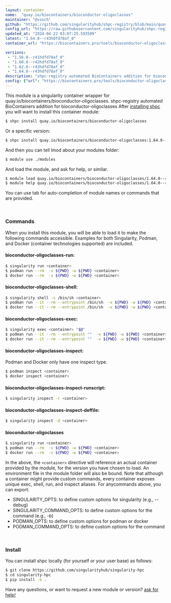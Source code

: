 ```yaml
---
layout: container
name:  "quay.io/biocontainers/bioconductor-oligoclasses"
maintainer: "@vsoch"
github: "https://github.com/singularityhub/shpc-registry/blob/main/quay.io/biocontainers/bioconductor-oligoclasses/container.yaml"
config_url: "https://raw.githubusercontent.com/singularityhub/shpc-registry/main/quay.io/biocontainers/bioconductor-oligoclasses/container.yaml"
updated_at: "2024-04-22 03:07:25.593509"
latest: "1.64.0--r43hdfd78af_0"
container_url: "https://biocontainers.pro/tools/bioconductor-oligoclasses"

versions:
 - "1.56.0--r41hdfd78af_0"
 - "1.60.0--r42hdfd78af_0"
 - "1.62.0--r43hdfd78af_0"
 - "1.64.0--r43hdfd78af_0"
description: "shpc-registry automated BioContainers addition for bioconductor-oligoclasses"
config: {"url": "https://biocontainers.pro/tools/bioconductor-oligoclasses", "maintainer": "@vsoch", "description": "shpc-registry automated BioContainers addition for bioconductor-oligoclasses", "latest": {"1.64.0--r43hdfd78af_0": "sha256:76c3512ecfb2f1e2f1b1b5269dd4d9e248db5e421a45275ecd47f6562e38f3ec"}, "tags": {"1.56.0--r41hdfd78af_0": "sha256:4234faac6dde4903be27ee1bb645853a12bb8a9bcbb22c54c077c1eaa3c98c5a", "1.60.0--r42hdfd78af_0": "sha256:d5800b1124e9983639f41880a8108353229cdd1a7c1051e0db0cde098bc4fd2b", "1.62.0--r43hdfd78af_0": "sha256:cc02e3bc0d788bf007eb13bbd59b0b5117fc60899615ed1cfcca5ba3d578c0b5", "1.64.0--r43hdfd78af_0": "sha256:76c3512ecfb2f1e2f1b1b5269dd4d9e248db5e421a45275ecd47f6562e38f3ec"}, "docker": "quay.io/biocontainers/bioconductor-oligoclasses"}
---
```


This module is a singularity container wrapper for quay.io/biocontainers/bioconductor-oligoclasses.
shpc-registry automated BioContainers addition for bioconductor-oligoclasses
After [installing shpc](#install) you will want to install this container module:


```bash
$ shpc install quay.io/biocontainers/bioconductor-oligoclasses
```

Or a specific version:

```bash
$ shpc install quay.io/biocontainers/bioconductor-oligoclasses:1.64.0--r43hdfd78af_0
```

And then you can tell lmod about your modules folder:

```bash
$ module use ./modules
```

And load the module, and ask for help, or similar.

```bash
$ module load quay.io/biocontainers/bioconductor-oligoclasses/1.64.0--r43hdfd78af_0
$ module help quay.io/biocontainers/bioconductor-oligoclasses/1.64.0--r43hdfd78af_0
```

You can use tab for auto-completion of module names or commands that are provided.

<br>

### Commands

When you install this module, you will be able to load it to make the following commands accessible.
Examples for both Singularity, Podman, and Docker (container technologies supported) are included.

#### bioconductor-oligoclasses-run:

```bash
$ singularity run <container>
$ podman run --rm  -v ${PWD} -w ${PWD} <container>
$ docker run --rm  -v ${PWD} -w ${PWD} <container>
```

#### bioconductor-oligoclasses-shell:

```bash
$ singularity shell -s /bin/sh <container>
$ podman run --it --rm --entrypoint /bin/sh  -v ${PWD} -w ${PWD} <container>
$ docker run --it --rm --entrypoint /bin/sh  -v ${PWD} -w ${PWD} <container>
```

#### bioconductor-oligoclasses-exec:

```bash
$ singularity exec <container> "$@"
$ podman run --it --rm --entrypoint ""  -v ${PWD} -w ${PWD} <container> "$@"
$ docker run --it --rm --entrypoint ""  -v ${PWD} -w ${PWD} <container> "$@"
```

#### bioconductor-oligoclasses-inspect:

Podman and Docker only have one inspect type.

```bash
$ podman inspect <container>
$ docker inspect <container>
```

#### bioconductor-oligoclasses-inspect-runscript:

```bash
$ singularity inspect -r <container>
```

#### bioconductor-oligoclasses-inspect-deffile:

```bash
$ singularity inspect -d <container>
```



#### bioconductor-oligoclasses

```bash
$ singularity run <container>
$ podman run --rm  -v ${PWD} -w ${PWD} <container>
$ docker run --rm  -v ${PWD} -w ${PWD} <container>
```


In the above, the `<container>` directive will reference an actual container provided
by the module, for the version you have chosen to load. An environment file in the
module folder will also be bound. Note that although a container
might provide custom commands, every container exposes unique exec, shell, run, and
inspect aliases. For anycommands above, you can export:

 - SINGULARITY_OPTS: to define custom options for singularity (e.g., --debug)
 - SINGULARITY_COMMAND_OPTS: to define custom options for the command (e.g., -b)
 - PODMAN_OPTS: to define custom options for podman or docker
 - PODMAN_COMMAND_OPTS: to define custom options for the command

<br>

### Install

You can install shpc locally (for yourself or your user base) as follows:

```bash
$ git clone https://github.com/singularityhub/singularity-hpc
$ cd singularity-hpc
$ pip install -e .
```

Have any questions, or want to request a new module or version? [ask for help!](https://github.com/singularityhub/singularity-hpc/issues)